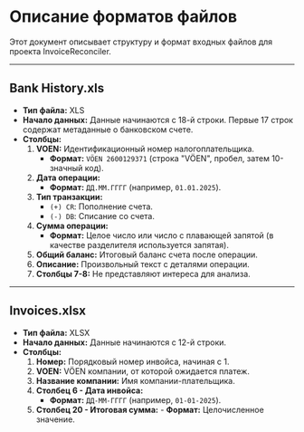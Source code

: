 # Описание форматов файлов

Этот документ описывает структуру и формат входных файлов для проекта InvoiceReconciler.

---

## Bank History.xls

- **Тип файла:** XLS
- **Начало данных:** Данные начинаются с 18-й строки. Первые 17 строк содержат метаданные о банковском счете.
- **Столбцы:**
    1.  **VOEN:** Идентификационный номер налогоплательщика.
        - **Формат:** `VÖEN 2600129371` (строка "VÖEN", пробел, затем 10-значный код).
    2.  **Дата операции:**
        - **Формат:** `ДД.ММ.ГГГГ` (например, `01.01.2025`).
    3.  **Тип транзакции:**
        - `(+) CR`: Пополнение счета.
        - `(-) DB`: Списание со счета.
    4.  **Сумма операции:**
        - **Формат:** Целое число или число с плавающей запятой (в качестве разделителя используется запятая).
    5.  **Общий баланс:** Итоговый баланс счета после операции.
    6.  **Описание:** Произвольный текст с деталями операции.
    7.  **Столбцы 7-8:** Не представляют интереса для анализа.

---

## Invoices.xlsx

- **Тип файла:** XLSX
- **Начало данных:** Данные начинаются с 12-й строки.
- **Столбцы:**
    1.  **Номер:** Порядковый номер инвойса, начиная с 1.
    2.  **VOEN:** VÖEN компании, от которой ожидается платеж.
    3.  **Название компании:** Имя компании-плательщика.
    6.  **Столбец 6 - Дата инвойса:**
        - **Формат:** `ДД-ММ-ГГГГ` (например, `01-01-2025`).
    20.  **Столбец 20 - Итоговая сумма:**
        - **Формат:** Целочисленное значение.
